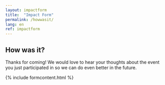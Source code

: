 ```yaml
---
layout: impactform
title:  "Impact Form"
permalink: /howwasit/
lang: en
ref: impactform
---
```


<div class="form-head">
	<h2> How was it? </h2>
	<P>Thanks for coming! We would love to hear your thoughts about the event you just participated in so we can do even better in the future. </P>

</div>

{% include formcontent.html %}
